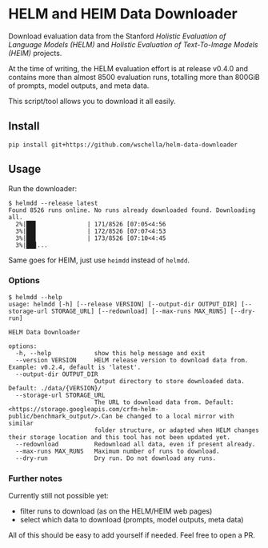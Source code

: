 # HELM and HEIM Data Downloader

Download evaluation data from the Stanford _Holistic Evaluation of Language Models (HELM)_ and _Holistic Evaluation of Text-To-Image Models (HEIM)_ projects.

At the time of writing, the HELM evaluation effort is at release v0.4.0 and contains more than almost 8500 evaluation runs, totalling more than 800GiB of prompts, model outputs, and meta data.

This script/tool allows you to download it all easily.

## Install

```shell
pip install git+https://github.com/wschella/helm-data-downloader
```

## Usage

Run the downloader:

```shell
$ helmdd --release latest
Found 8526 runs online. No runs already downloaded found. Downloading all.
  2%|██▋              | 171/8526 [07:05<4:56
  3%|██▋              | 172/8526 [07:07<4:53
  3%|██▋              | 173/8526 [07:10<4:45
  3%|██▊...
```

Same goes for HEIM, just use `heimdd` instead of `helmdd`.

### Options

```shell
$ helmdd --help
usage: helmdd [-h] [--release VERSION] [--output-dir OUTPUT_DIR] [--storage-url STORAGE_URL] [--redownload] [--max-runs MAX_RUNS] [--dry-run]

HELM Data Downloader

options:
  -h, --help            show this help message and exit
  --version VERSION     HELM release version to download data from. Example: v0.2.4, default is 'latest'.
  --output-dir OUTPUT_DIR
                        Output directory to store downloaded data. Default: ./data/{VERSION}/
  --storage-url STORAGE_URL
                        The URL to download data from. Default: <https://storage.googleapis.com/crfm-helm-public/benchmark_output/>.Can be changed to a local mirror with similar
                        folder structure, or adapted when HELM changes their storage location and this tool has not been updated yet.
  --redownload          Redownload all data, even if present already.
  --max-runs MAX_RUNS   Maximum number of runs to download.
  --dry-run             Dry run. Do not download any runs.
```

### Further notes

Currently still not possible yet:

* filter runs to download (as on the HELM/HEIM web pages)
* select which data to download (prompts, model outputs, meta data)

All of this should be easy to add yourself if needed. Feel free to open a PR.
